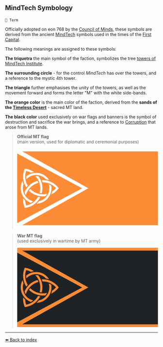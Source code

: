 ## MindTech Symbology

`📑 Term`

Officially adopted on eon 768 by the [Council of Minds](/council_of_minds.html), these symbols are derived from the ancient [MindTech](/mindtech_institute.html) symbols used in the times of the [First Capital](/first_capital.html).

The following meanings are assigned to these symbols:

**The triquetra** the main symbol of the faction, symbolizes the tree [towers of MindTech Institute](/institute_fortress_inner.html).

**The surrounding circle** - for the control _MindTech_ has over the towers, and a reference to the mystic 4th tower.

**The triangle** further emphasises the unity of the towers, as well as the movement forward and forms the letter "M" with the white side-bands.

**The orange color** is the main color of the faction, derived from the **sands of the [Timeless Desert](/timeless_desert.html)** - sacred MT land.

**The black color** used exclusively on war flags and banners is the symbol of destruction and sacrifice the war brings, and a reference to [Corruption](/corruption.html) that arose from MT lands.

> **Official MT flag**  
> (main version, used for diplomatic and ceremonial purposes)
> 
> ![MindTech Peace Flag](/i/mt_peace_flag.png)

> **War MT flag**  
> (used exclusively in wartime by MT army) 
> 
> ![MindTech War Flag](/i/mt_war_flag.png)



----------
[⬅️ Back to index](/index.md#cbe0_s)